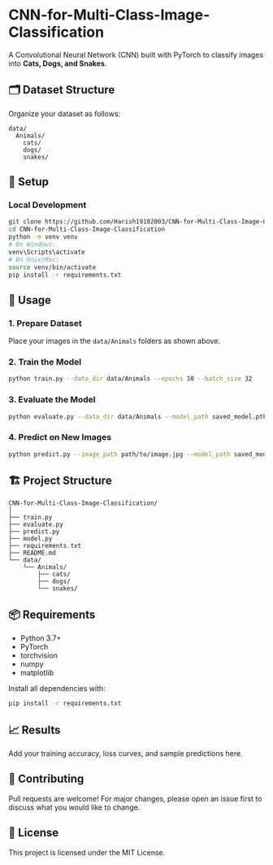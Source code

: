 # CNN-for-Multi-Class-Image-Classification

A Convolutional Neural Network (CNN) built with PyTorch to classify images into **Cats, Dogs, and Snakes**.

## 🗂️ Dataset Structure

Organize your dataset as follows:
```
data/
  Animals/
    cats/
    dogs/
    snakes/
```

## 🔧 Setup

### Local Development

```bash
git clone https://github.com/Harish19102003/CNN-for-Multi-Class-Image-Classification.git
cd CNN-for-Multi-Class-Image-Classification
python -m venv venv
# On Windows:
venv\Scripts\activate
# On Unix/Mac:
source venv/bin/activate
pip install -r requirements.txt
```

## 🚀 Usage

### 1. Prepare Dataset

Place your images in the `data/Animals` folders as shown above.

### 2. Train the Model

```bash
python train.py --data_dir data/Animals --epochs 10 --batch_size 32
```

### 3. Evaluate the Model

```bash
python evaluate.py --data_dir data/Animals --model_path saved_model.pth
```

### 4. Predict on New Images

```bash
python predict.py --image_path path/to/image.jpg --model_path saved_model.pth
```

## 🏗️ Project Structure

```
CNN-for-Multi-Class-Image-Classification/
│
├── train.py
├── evaluate.py
├── predict.py
├── model.py
├── requirements.txt
├── README.md
└── data/
    └── Animals/
        ├── cats/
        ├── dogs/
        └── snakes/
```

## 📦 Requirements

- Python 3.7+
- PyTorch
- torchvision
- numpy
- matplotlib

Install all dependencies with:
```bash
pip install -r requirements.txt
```

## 📈 Results

Add your training accuracy, loss curves, and sample predictions here.

## 🤝 Contributing

Pull requests are welcome! For major changes, please open an issue first to discuss what you would like to change.

## 📄 License

This project is licensed under the MIT License.